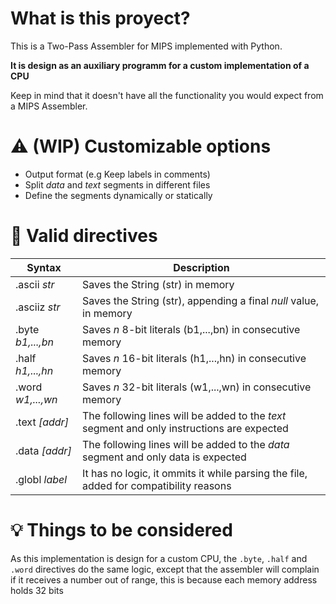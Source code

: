 # What is this proyect?

This is a Two-Pass Assembler for MIPS implemented with Python.

**It is design as an auxiliary programm for a custom implementation of a CPU**

Keep in mind that it doesn't have all the functionality you would expect from a MIPS Assembler.

# :warning: (**WIP**) Customizable options

* Output format (e.g Keep labels in comments)
* Split *data* and *text* segments in different files 
* Define the segments dynamically or statically

# :memo: Valid directives

| Syntax              | Description                                                                                 |
| ------------------- | --------------------------------------------------------------------------------------------|
| .ascii *str*        | Saves the String (str) in memory                                                            |
| .asciiz *str*       | Saves the String (str), appending a final *null* value, in memory                           |
| .byte *b1,...,bn*   | Saves *n*  8-bit literals (b1,...,bn) in consecutive memory                                 |
| .half *h1,...,hn*   | Saves *n* 16-bit literals (h1,...,hn) in consecutive memory                                 |
| .word *w1,...,wn*   | Saves *n* 32-bit literals (w1,...,wn) in consecutive memory                                 |
| .text *[addr]*      | The following lines will be added to the *text* segment and only instructions are expected  |
| .data *[addr]*      | The following lines will be added to the *data* segment and only data is expected           |
| .globl *label*      | It has no logic, it ommits it while parsing the file, added for compatibility reasons       |

# :bulb: Things to be considered

As this implementation is design for a custom CPU, the `.byte`, `.half` and `.word` directives do the same logic,
except that the assembler will complain if it receives a number out of range, this is because each memory address holds 32 bits

